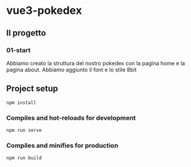 # vue3-pokedex

## Il progetto

### 01-start

Abbiamo creato la struttura del nostro pokedex con la pagina home e la pagina about.
Abbiamo aggiunto il font e lo stile 8bit

## Project setup
```
npm install
```

### Compiles and hot-reloads for development
```
npm run serve
```

### Compiles and minifies for production
```
npm run build
```